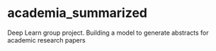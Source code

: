 # academia_summarized
Deep Learn group project. Building a model to generate abstracts for academic research papers
